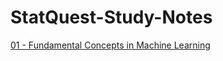 # StatQuest-Study-Notes

[01 - Fundamental Concepts in Machine Learning](https://github.com/yangshiteng/StatQuest-Study-Notes/blob/main/01%20-%20Fundamental%20Concepts%20in%20Machine%20Learning.md)
